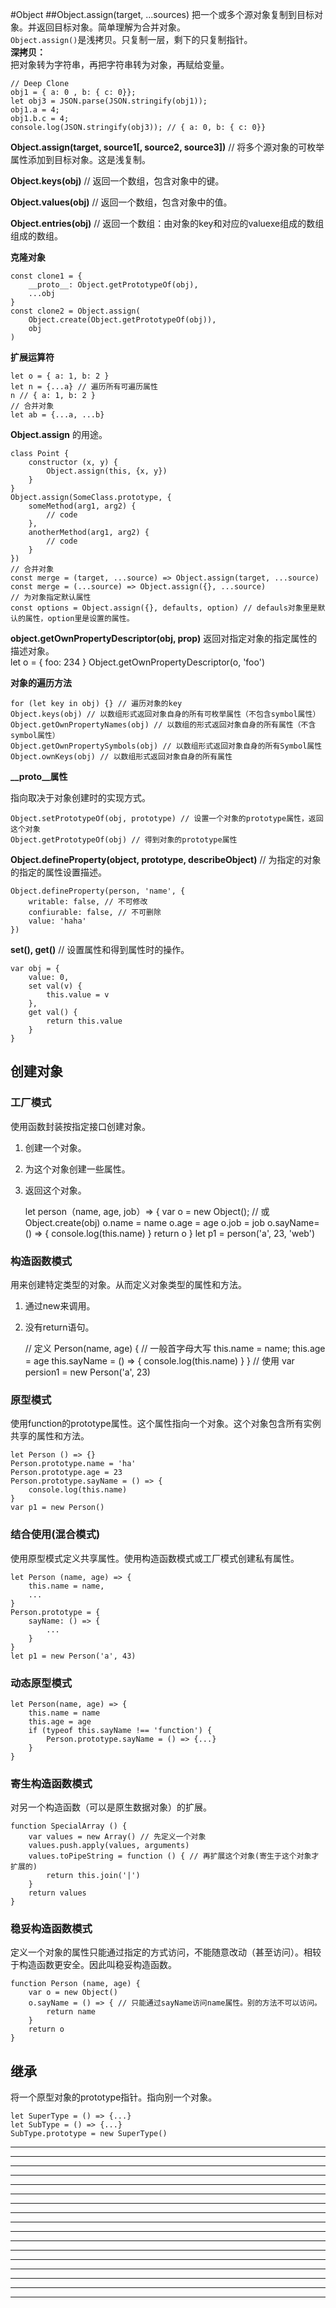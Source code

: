 #Object
##Object.assign(target, ...sources)
把一个或多个源对象复制到目标对象。并返回目标对象。简单理解为合并对象。  
`Object.assign()`是浅拷贝。只复制一层，剩下的只复制指针。  
**深拷贝：**  
把对象转为字符串，再把字符串转为对象，再赋给变量。  

	// Deep Clone
	obj1 = { a: 0 , b: { c: 0}};
	let obj3 = JSON.parse(JSON.stringify(obj1));
	obj1.a = 4;
	obj1.b.c = 4;
	console.log(JSON.stringify(obj3)); // { a: 0, b: { c: 0}}

**Object.assign(target, source1[, source2, source3])** // 将多个源对象的可枚举属性添加到目标对象。这是浅复制。  

**Object.keys(obj)** // 返回一个数组，包含对象中的键。  

**Object.values(obj)** // 返回一个数组，包含对象中的值。  

**Object.entries(obj)** // 返回一个数组：由对象的key和对应的valuexe组成的数组组成的数组。

**克隆对象** 

    const clone1 = {
        __proto__: Object.getPrototypeOf(obj),
        ...obj
    }
    const clone2 = Object.assign(
        Object.create(Object.getPrototypeOf(obj)),
        obj
    )

**扩展运算符** 

    let o = { a: 1, b: 2 }
    let n = {...a} // 遍历所有可遍历属性
    n // { a: 1, b: 2 }
    // 合并对象
    let ab = {...a, ...b}

**Object.assign** 的用途。  

    class Point {
        constructor (x, y) {
            Object.assign(this, {x, y})
        }
    }
    Object.assign(SomeClass.prototype, {
        someMethod(arg1, arg2) {
            // code
        },
        anotherMethod(arg1, arg2) {
            // code
        }
    })
    // 合并对象
    const merge = (target, ...source) => Object.assign(target, ...source)
    const merge = (...source) => Object.assign({}, ...source)
    // 为对象指定默认属性
    const options = Object.assign({}, defaults, option) // defauls对象里是默认的属性，option里是设置的属性。

**object.getOwnPropertyDescriptor(obj, prop)** 返回对指定对象的指定属性的描述对象。  
    let o = { foo: 234 }
    Object.getOwnPropertyDescriptor(o, 'foo')

**对象的遍历方法** 

    for (let key in obj) {} // 遍历对象的key
    Object.keys(obj) // 以数组形式返回对象自身的所有可枚举属性（不包含symbol属性）
    Object.getOwnPropertyNames(obj) // 以数组的形式返回对象自身的所有属性（不含symbol属性）
    Object.getOwnPropertySymbols(obj) // 以数组形式返回对象自身的所有Symbol属性
    Object.ownKeys(obj) // 以数组形式返回对象自身的所有属性

**__proto__属性**  

指向取决于对象创建时的实现方式。  

    Object.setPrototypeOf(obj, prototype) // 设置一个对象的prototype属性，返回这个对象
    Object.getPrototypeOf(obj) // 得到对象的prototype属性

**Object.defineProperty(object, prototype, describeObject)** // 为指定的对象的指定的属性设置描述。  

    Object.defineProperty(person, 'name', {
        writable: false, // 不可修改
        confiurable: false, // 不可删除
        value: 'haha'
    })

**set(), get()** // 设置属性和得到属性时的操作。  

    var obj = {
        value: 0,
        set val(v) {
            this.value = v
        },
        get val() {
            return this.value
        }
    } 

## 创建对象  

### 工厂模式  

使用函数封装按指定接口创建对象。  
1. 创建一个对象。  
2. 为这个对象创建一些属性。  
3. 返回这个对象。  

    let person（name, age, job）=> {
        var o = new Object(); // 或Object.create(obj)
        o.name = name
        o.age = age
        o.job = job
        o.sayName= () => {
            console.log(this.name)
        }
        return o
    }
    let p1 = person('a', 23, 'web')

### 构造函数模式  

用来创建特定类型的对象。从而定义对象类型的属性和方法。  
1. 通过new来调用。
2. 没有return语句。  

    // 定义
    Person(name, age) { // 一般首字母大写
        this.name = name;
        this.age = age
        this.sayName = () => {
            console.log(this.name)
        }
    }
    // 使用
    var persion1 = new Person('a', 23)

### 原型模式  

使用function的prototype属性。这个属性指向一个对象。这个对象包含所有实例共享的属性和方法。  

    let Person () => {}
    Person.prototype.name = 'ha'
    Person.prototype.age = 23
    Person.prototype.sayName = () => {
        console.log(this.name)
    }
    var p1 = new Person()

### 结合使用(混合模式)

使用原型模式定义共享属性。使用构造函数模式或工厂模式创建私有属性。  

    let Person (name, age) => {
        this.name = name,
        ...
    }
    Person.prototype = {
        sayName: () => {
            ...
        }
    }
    let p1 = new Person('a', 43)

### 动态原型模式  

    let Person(name, age) => {
        this.name = name
        this.age = age
        if (typeof this.sayName !== 'function') {
            Person.prototype.sayName = () => {...}
        }
    }

### 寄生构造函数模式  

对另一个构造函数（可以是原生数据对象）的扩展。  

    function SpecialArray () {
        var values = new Array() // 先定义一个对象
        values.push.apply(values, arguments)
        values.toPipeString = function () { // 再扩展这个对象(寄生于这个对象才扩展的)
            return this.join('|')
        }
        return values
    }

### 稳妥构造函数模式  

定义一个对象的属性只能通过指定的方式访问，不能随意改动（甚至访问）。相较于构造函数更安全。因此叫稳妥构造函数。  

    function Person (name, age) {
        var o = new Object()
        o.sayName = () => { // 只能通过sayName访问name属性。别的方法不可以访问。
            return name
        }
        return o
    }

## 继承  

将一个原型对象的prototype指针。指向别一个对象。  

    let SuperType = () => {...}
    let SubType = () => {...}
    SubType.prototype = new SuperType()

****  


****  


****  


****  


****  


****  


****  


****  


****  


****  


****  


****  


****  


****  


****  


****  


****  






















